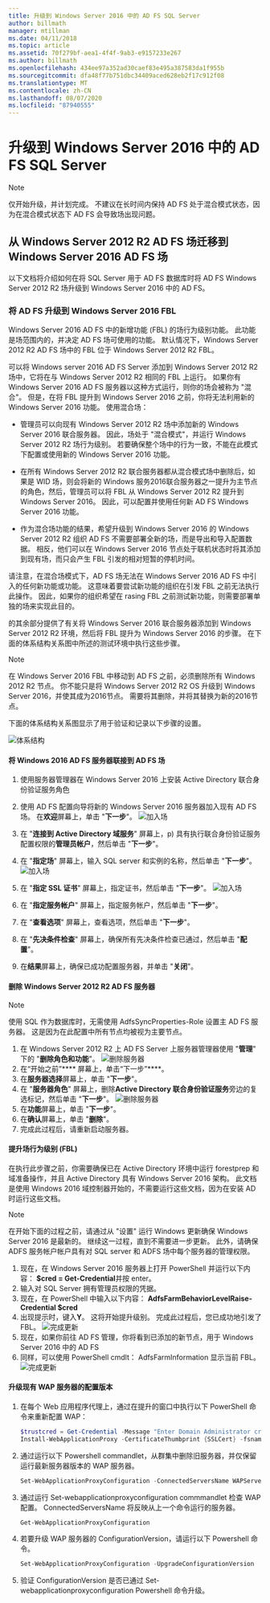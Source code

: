 ```yaml
---
title: 升级到 Windows Server 2016 中的 AD FS SQL Server
author: billmath
manager: mtillman
ms.date: 04/11/2018
ms.topic: article
ms.assetid: 70f279bf-aea1-4f4f-9ab3-e9157233e267
ms.author: billmath
ms.openlocfilehash: 434ee97a352ad30caef83e495a387583da1f955b
ms.sourcegitcommit: dfa48f77b751dbc34409aced628eb2f17c912f08
ms.translationtype: MT
ms.contentlocale: zh-CN
ms.lasthandoff: 08/07/2020
ms.locfileid: "87940555"
---
```

# <a name="upgrading-to-ad-fs-in-windows-server-2016-with-sql-server"></a>升级到 Windows Server 2016 中的 AD FS SQL Server


> [!NOTE]
> 仅开始升级，并计划完成。 不建议在长时间内保持 AD FS 处于混合模式状态，因为在混合模式状态下 AD FS 会导致场出现问题。


## <a name="moving-from-a-windows-server-2012-r2-ad-fs-farm-to-a-windows-server-2016-ad-fs-farm"></a>从 Windows Server 2012 R2 AD FS 场迁移到 Windows Server 2016 AD FS 场
以下文档将介绍如何在将 SQL Server 用于 AD FS 数据库时将 AD FS Windows Server 2012 R2 场升级到 Windows Server 2016 中的 AD FS。

### <a name="upgrading-ad-fs-to-windows-server-2016-fbl"></a>将 AD FS 升级到 Windows Server 2016 FBL
Windows Server 2016 AD FS 中的新增功能 (FBL) 的场行为级别功能。   此功能是场范围内的，并决定 AD FS 场可使用的功能。   默认情况下，Windows Server 2012 R2 AD FS 场中的 FBL 位于 Windows Server 2012 R2 FBL。

可以将 Windows server 2016 AD FS Server 添加到 Windows Server 2012 R2 场中，它将在与 Windows Server 2012 R2 相同的 FBL 上运行。  如果你有 Windows Server 2016 AD FS 服务器以这种方式运行，则你的场会被称为 "混合"。  但是，在将 FBL 提升到 Windows Server 2016 之前，你将无法利用新的 Windows Server 2016 功能。  使用混合场：

-   管理员可以向现有 Windows Server 2012 R2 场中添加新的 Windows Server 2016 联合服务器。  因此，场处于 "混合模式"，并运行 Windows Server 2012 R2 场行为级别。  若要确保整个场中的行为一致，不能在此模式下配置或使用新的 Windows Server 2016 功能。

-   在所有 Windows Server 2012 R2 联合服务器都从混合模式场中删除后，如果是 WID 场，则会将新的 Windows 服务2016联合服务器之一提升为主节点的角色，然后，管理员可以将 FBL 从 Windows Server 2012 R2 提升到 Windows Server 2016。  因此，可以配置并使用任何新 AD FS Windows Server 2016 功能。

-   作为混合场功能的结果，希望升级到 Windows Server 2016 的 Windows Server 2012 R2 组织 AD FS 不需要部署全新的场，而是导出和导入配置数据。  相反，他们可以在 Windows Server 2016 节点处于联机状态时将其添加到现有场，而只会产生 FBL 引发的相对短暂的停机时间。

请注意，在混合场模式下，AD FS 场无法在 Windows Server 2016 AD FS 中引入的任何新功能或功能。  这意味着要尝试新功能的组织在引发 FBL 之前无法执行此操作。  因此，如果你的组织希望在 rasing FBL 之前测试新功能，则需要部署单独的场来实现此目的。

的其余部分提供了有关将 Windows Server 2016 联合服务器添加到 Windows Server 2012 R2 环境，然后将 FBL 提升为 Windows Server 2016 的步骤。  在下面的体系结构关系图中所述的测试环境中执行这些步骤。

> [!NOTE]
> 在 Windows Server 2016 FBL 中移动到 AD FS 之前，必须删除所有 Windows 2012 R2 节点。  你不能只是将 Windows Server 2012 R2 OS 升级到 Windows Server 2016，并使其成为2016节点。  需要将其删除，并将其替换为新的2016节点。

下面的体系结构关系图显示了用于验证和记录以下步骤的设置。

![体系结构](media/Upgrading-to-AD-FS-in-Windows-Server-2016-SQL/arch.png)


#### <a name="join-the-windows-2016-ad-fs-server-to-the-ad-fs-farm"></a>将 Windows 2016 AD FS 服务器联接到 AD FS 场

1.  使用服务器管理器在 Windows Server 2016 上安装 Active Directory 联合身份验证服务角色

2.  使用 AD FS 配置向导将新的 Windows Server 2016 服务器加入现有 AD FS 场。  在**欢迎**屏幕上，单击 "**下一步**"。
 ![加入场](media/Upgrading-to-AD-FS-in-Windows-Server-2016-SQL/configure1.png)
3.  在 "**连接到 Active Directory 域服务**" 屏幕上，p) 具有执行联合身份验证服务配置权限的**管理员帐户**，然后单击 "**下一步**"。
4.  在 "**指定场**" 屏幕上，输入 SQL server 和实例的名称，然后单击 "**下一步**"。
![加入场](media/Upgrading-to-AD-FS-in-Windows-Server-2016-SQL/configure3.png)
5.  在 "**指定 SSL 证书**" 屏幕上，指定证书，然后单击 "**下一步**"。
![加入场](media/Upgrading-to-AD-FS-in-Windows-Server-2016-SQL/configure4.png)
6.  在 "**指定服务帐户**" 屏幕上，指定服务帐户，然后单击 "**下一步**"。
7.  在 "**查看选项**" 屏幕上，查看选项，然后单击 "**下一步**"。
8.  在 "**先决条件检查**" 屏幕上，确保所有先决条件检查已通过，然后单击 "**配置**"。
9.  在**结果**屏幕上，确保已成功配置服务器，并单击 "**关闭**"。


#### <a name="remove-the-windows-server-2012-r2-ad-fs-server"></a>删除 Windows Server 2012 R2 AD FS 服务器

>[!NOTE]
>使用 SQL 作为数据库时，无需使用 AdfsSyncProperties-Role 设置主 AD FS 服务器。  这是因为在此配置中所有节点均被视为主要节点。

1.  在 Windows Server 2012 R2 上 AD FS Server 上服务器管理器使用 "**管理**" 下的 "**删除角色和功能**"。
![删除服务器](media/Upgrading-to-AD-FS-in-Windows-Server-2016-SQL/remove1.png)
2.  在“开始之前”**** 屏幕上，单击“下一步”****。
3.  在**服务器选择**屏幕上，单击 "**下一步**"。
4.  在 "**服务器角色**" 屏幕上，删除**Active Directory 联合身份验证服务**旁边的复选标记，然后单击 "**下一步**"。
![删除服务器](media/Upgrading-to-AD-FS-in-Windows-Server-2016-SQL/remove2.png)
5.  在**功能**屏幕上，单击 "**下一步**"。
6.  在**确认**屏幕上，单击 "**删除**"。
7.  完成此过程后，请重新启动服务器。

#### <a name="raise-the-farm-behavior-level-fbl"></a>提升场行为级别 (FBL) 
在执行此步骤之前，你需要确保已在 Active Directory 环境中运行 forestprep 和域准备操作，并且 Active Directory 具有 Windows Server 2016 架构。  此文档是使用 Windows 2016 域控制器开始的，不需要运行这些文档，因为在安装 AD 时运行这些文档。

>[!NOTE]
>在开始下面的过程之前，请通过从 "设置" 运行 Windows 更新确保 Windows Server 2016 是最新的。  继续这一过程，直到不需要进一步更新。 此外，请确保 ADFS 服务帐户帐户具有对 SQL server 和 ADFS 场中每个服务器的管理权限。

1. 现在，在 Windows Server 2016 服务器上打开 PowerShell 并运行以下内容： **$cred = Get-Credential**并按 enter。
2. 输入对 SQL Server 拥有管理员权限的凭据。
3. 现在，在 PowerShell 中输入以下内容： **AdfsFarmBehaviorLevelRaise-Credential $cred**
2. 出现提示时，键入**Y**。 这将开始提升级别。  完成此过程后，您已成功地引发了 FBL。
![完成更新](media/Upgrading-to-AD-FS-in-Windows-Server-2016-SQL/finish1.png)
3. 现在，如果你前往 AD FS 管理，你将看到已添加的新节点，用于 Windows Server 2016 中的 AD FS
4. 同样，可以使用 PowerShell cmdlt： AdfsFarmInformation 显示当前 FBL。
![完成更新](media/Upgrading-to-AD-FS-in-Windows-Server-2016-SQL/finish2.png)

#### <a name="upgrade-the-configuration-version-of-existing-wap-servers"></a>升级现有 WAP 服务器的配置版本
1. 在每个 Web 应用程序代理上，通过在提升的窗口中执行以下 PowerShell 命令来重新配置 WAP：
    ```powershell
    $trustcred = Get-Credential -Message "Enter Domain Administrator credentials"
    Install-WebApplicationProxy -CertificateThumbprint {SSLCert} -fsname fsname -FederationServiceTrustCredential $trustcred
    ```
2. 通过运行以下 Powershell commandlet，从群集中删除旧服务器，并仅保留运行最新服务器版本的 WAP 服务器。
    ```powershell
    Set-WebApplicationProxyConfiguration -ConnectedServersName WAPServerName1, WAPServerName2
    ```
3. 通过运行 Set-webapplicationproxyconfiguration commmandlet 检查 WAP 配置。 ConnectedServersName 将反映从上一个命令运行的服务器。
    ```powershell
    Get-WebApplicationProxyConfiguration
    ```
4. 若要升级 WAP 服务器的 ConfigurationVersion，请运行以下 Powershell 命令。
    ```powershell
    Set-WebApplicationProxyConfiguration -UpgradeConfigurationVersion
    ```
5. 验证 ConfigurationVersion 是否已通过 Set-webapplicationproxyconfiguration Powershell 命令升级。
